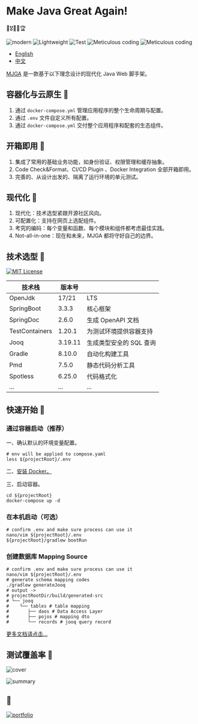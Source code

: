 # Make Java Great Again!
🧧🎖️🥇🏅🏆

![modern](https://img.shields.io/badge/Modern-blue) ![Lightweight](https://img.shields.io/badge/Lightweight-green) ![Test](https://img.shields.io/badge/Comprehensive_Testing-yellow) ![Meticulous coding](https://img.shields.io/badge/Meticulous_coding-red) ![Meticulous coding](https://img.shields.io/badge/Not_all_in_one-purple)
- [English](README_EN.md)
- [中文](README_EN.md)

[MJGA](https://www.mjga.cc) 是一款基于以下理念设计的现代化 Java Web 脚手架。

## 容器化与云原生 🍋

1. 通过 `docker-compose.yml` 管理应用程序的整个生命周期与配置。
2. 通过 `.env` 文件自定义所有配置。
3. 通过 `docker-compose.yml` 交付整个应用程序和配套的生态组件。

## 开箱即用 🍌

1. 集成了常用的基础业务功能，如身份验证、权限管理和缓存抽象。
2. Code Check&Format、CI/CD Plugin 、Docker Integration 全部开箱即用。
3. 完善的、从设计出发的、隔离了运行环境的单元测试。

## 现代化 🍒

1. 现代化：技术选型紧跟开源社区风向。
2. 可配置化：支持在网页上选配组件。
3. 考究的编码：每个变量和函数、每个模块和组件都考虑最佳实践。
4. Not-all-in-one：现在和未来，MJGA 都将守好自己的边界。

## 技术选型 🥝

[![MIT License](https://img.shields.io/badge/License-MIT-green.svg)](https://choosealicense.com/licenses/mit/)

| 技术栈            | 版本号     |                |
|----------------|---------|----------------|
| OpenJdk        | 17/21   | LTS            |
| SpringBoot     | 3.3.3   | 核心框架           |
| SpringDoc      | 2.6.0   | 生成 OpenAPI 文档  |
| TestContainers | 1.20.1  | 为测试环境提供容器支持    |
| Jooq           | 3.19.11 | 生成类型安全的 SQL 查询 |
| Gradle         | 8.10.0  | 自动化构建工具        |
| Pmd            | 7.5.0   | 静态代码分析工具       |
| Spotless       | 6.25.0  | 代码格式化          |
| ...            | ...     | ...            |

## 快速开始 🍉

### 通过容器启动（推荐）

一、确认默认的环境变量配置。

```shell
# env will be applied to compose.yaml
less ${projectRoot}/.env
```

二、[安装 Docker。](https://docs.docker.com/engine/install/)

三、启动容器。

```shell
cd ${projectRoot}
docker-compose up -d
```

### 在本机启动（可选）

```shell
# confirm .env and make sure process can use it
nano/vim ${projectRoot}/.env
${projectRoot}/gradlew bootRun
```

### 创建数据库 Mapping Source

```shell
# confirm .env and make sure process can use it
nano/vim ${projectRoot}/.env
# generate schema mapping codes
./gradlew generateJooq
# output ->
# projectRootDir/build/generated-src
# └── jooq
#    └── tables # table mapping
#       ├── daos # Data Access Layer
#       ├── pojos # mapping dto
#       └── records # jooq query record

```

[更多文档请点击...](https://www.mjga.cc/doc/db-first)

## 测试覆盖率 🍓

![cover](https://www.mjga.cc/report/cover.png)

![summary](https://www.mjga.cc/report/summary.png)

## 🔗

[![portfolio](https://img.shields.io/badge/mjga-000?style=for-the-badge&logo=ko-fi&logoColor=white)](https://www.mjga.cc/)
